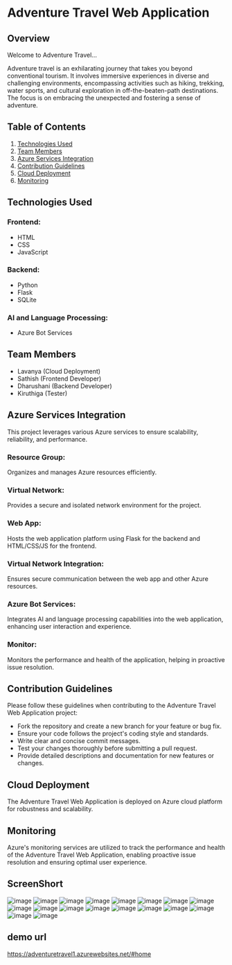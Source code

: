 # Adventure Travel Web Application

## Overview

Welcome to Adventure Travel...

Adventure travel is an exhilarating journey that takes you beyond conventional tourism. It involves immersive experiences in diverse and challenging environments, encompassing activities such as hiking, trekking, water sports, and cultural exploration in off-the-beaten-path destinations. The focus is on embracing the unexpected and fostering a sense of adventure.

## Table of Contents

1. [Technologies Used](#technologies-used)
2. [Team Members](#team-members)
3. [Azure Services Integration](#azure-services-integration)
4. [Contribution Guidelines](#contribution-guidelines)
5. [Cloud Deployment](#cloud-deployment)
6. [Monitoring](#monitoring)

## Technologies Used

### Frontend:
- HTML
- CSS
- JavaScript

### Backend:
- Python
- Flask
- SQLite

### AI and Language Processing:
- Azure Bot Services

## Team Members

- Lavanya (Cloud Deployment)
- Sathish (Frontend Developer)
- Dharushani (Backend Developer)
- Kiruthiga (Tester)

## Azure Services Integration

This project leverages various Azure services to ensure scalability, reliability, and performance.

### Resource Group:
Organizes and manages Azure resources efficiently.

### Virtual Network:
Provides a secure and isolated network environment for the project.

### Web App:
Hosts the web application platform using Flask for the backend and HTML/CSS/JS for the frontend.

### Virtual Network Integration:
Ensures secure communication between the web app and other Azure resources.

### Azure Bot Services:
Integrates AI and language processing capabilities into the web application, enhancing user interaction and experience.

### Monitor:
Monitors the performance and health of the application, helping in proactive issue resolution.

## Contribution Guidelines

Please follow these guidelines when contributing to the Adventure Travel Web Application project:
- Fork the repository and create a new branch for your feature or bug fix.
- Ensure your code follows the project's coding style and standards.
- Write clear and concise commit messages.
- Test your changes thoroughly before submitting a pull request.
- Provide detailed descriptions and documentation for new features or changes.

## Cloud Deployment

The Adventure Travel Web Application is deployed on Azure cloud platform for robustness and scalability.

## Monitoring

Azure's monitoring services are utilized to track the performance and health of the Adventure Travel Web Application, enabling proactive issue resolution and ensuring optimal user experience.

## ScreenShort
![image](https://github.com/lavanya2481/Adventure_travel/assets/153826342/b653976c-6675-4a0f-8c6f-7e286857a6e0)
![image](https://github.com/lavanya2481/Adventure_travel/assets/153826342/0757947c-7008-4e5b-a978-e32a0cde04e1)
![image](https://github.com/lavanya2481/Adventure_travel/assets/153826342/506b6b97-3e5f-41f5-9573-ad9870ed1da3)
![image](https://github.com/lavanya2481/Adventure_travel/assets/153826342/50ea98fb-64e8-49f5-86af-7638936d7c01)
![image](https://github.com/lavanya2481/Adventure_travel/assets/153826342/c029f82d-8b18-4061-b51f-f38462489e25)
![image](https://github.com/lavanya2481/Adventure_travel/assets/153826342/c9ff73ec-89e8-4eaa-b9bb-e6b3755ce7f0)
![image](https://github.com/lavanya2481/Adventure_travel/assets/153826342/fe6f2822-9060-4f9d-a24f-8a86af6df0b1)
![image](https://github.com/lavanya2481/Adventure_travel/assets/153826342/d811acd9-3078-431e-8ed5-f4440b09d40c)
![image](https://github.com/lavanya2481/Adventure_travel/assets/153826342/f75fde46-3378-42e8-bd34-b0a7a86f4eb6)
![image](https://github.com/lavanya2481/Adventure_travel/assets/153826342/6acf234e-174b-437c-a504-8f289158aa9a)
![image](https://github.com/lavanya2481/Adventure_travel/assets/153826342/566bd32f-26eb-47ce-81c4-7cdb4d212e65)
![image](https://github.com/lavanya2481/Adventure_travel/assets/153826342/f2503558-d96c-486a-a2bc-88ad6b472eba)
![image](https://github.com/lavanya2481/Adventure_travel/assets/153826342/4a2411b3-5bc9-4a7c-97c8-ae97498b5a0c)
![image](https://github.com/lavanya2481/Adventure_travel/assets/153826342/a9ddce04-5af9-480d-97a7-52202007ca24)
![image](https://github.com/lavanya2481/Adventure_travel/assets/153826342/b6b5865d-029a-46ee-a6db-f0c8bed9fa09)
![image](https://github.com/lavanya2481/Adventure_travel/assets/153826342/56992330-47e2-48ae-b76a-1ca624463269)
![image](https://github.com/lavanya2481/Adventure_travel/assets/153826342/c6eb3693-9b83-403b-9793-4560c76aa05c)
![image](https://github.com/lavanya2481/Adventure_travel/assets/153826342/a6b5cd80-dfb6-4ccb-bffd-40990d81d1d3)

## demo url
https://adventuretravel1.azurewebsites.net/#home
















